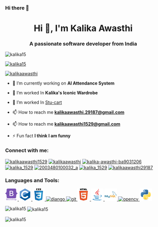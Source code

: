### Hi there 👋

<!--
**kalika15/kalika15** is a ✨ _special_ ✨ repository because its `README.md` (this file) appears on your GitHub profile.

Here are some ideas to get you started:

- 🔭 I’m currently working on ...
- 🌱 I’m currently learning ...
- 👯 I’m looking to collaborate on ...
- 🤔 I’m looking for help with ...
- 💬 Ask me about ...
- 📫 How to reach me: ...
- 😄 Pronouns: ...
- ⚡ Fun fact: ...
-->
<h1 align="center">Hi 👋, I'm Kalika Awasthi</h1>
<h3 align="center">A passionate software developer from India</h3>

<p align="left"> <img src="https://komarev.com/ghpvc/?username=kalika15&label=Profile%20views&color=0e75b6&style=flat" alt="kalika15" /> </p>

<p align="left"> <a href="https://github.com/ryo-ma/github-profile-trophy"><img src="https://github-profile-trophy.vercel.app/?username=kalika15" alt="kalika15" /></a> </p>

<p align="left"> <a href="https://twitter.com/kalikaawasthi" target="blank"><img src="https://img.shields.io/twitter/follow/kalikaawasthi?logo=twitter&style=for-the-badge" alt="kalikaawasthi" /></a> </p>

- 🔭 I’m currently working on **AI Attendance System**

- 👯 I’m worked In **Kalika's Iconic Wardrobe**

- 🤝 I’m worked In [Stu-cart](kalika15/stucart.github.io)

- 📫 How to reach me **kalikaawasthi.29187@gmail.com**

- 📫 How to reach me **kalikaawasthi1529@gmail.com**

- ⚡ Fun fact **I think I am funny**

<h3 align="left">Connect with me:</h3>
<p align="left">
<a href="https://codepen.io/kalikaawasthi1529" target="blank"><img align="center" src="https://raw.githubusercontent.com/rahuldkjain/github-profile-readme-generator/master/src/images/icons/Social/codepen.svg" alt="kalikaawasthi1529" height="30" width="40" /></a>
<a href="https://twitter.com/kalikaawasthi" target="blank"><img align="center" src="https://raw.githubusercontent.com/rahuldkjain/github-profile-readme-generator/master/src/images/icons/Social/twitter.svg" alt="kalikaawasthi" height="30" width="40" /></a>
<a href="https://linkedin.com/in/kalika-awasthi-ba9031206" target="blank"><img align="center" src="https://raw.githubusercontent.com/rahuldkjain/github-profile-readme-generator/master/src/images/icons/Social/linked-in-alt.svg" alt="kalika-awasthi-ba9031206" height="30" width="40" /></a>
<a href="https://www.codechef.com/users/kalika_1529" target="blank"><img align="center" src="https://cdn.jsdelivr.net/npm/simple-icons@3.1.0/icons/codechef.svg" alt="kalika_1529" height="30" width="40" /></a>
<a href="https://www.hackerrank.com/2003480100032_a" target="blank"><img align="center" src="https://raw.githubusercontent.com/rahuldkjain/github-profile-readme-generator/master/src/images/icons/Social/hackerrank.svg" alt="2003480100032_a" height="30" width="40" /></a>
<a href="https://www.leetcode.com/kalika_1529" target="blank"><img align="center" src="https://raw.githubusercontent.com/rahuldkjain/github-profile-readme-generator/master/src/images/icons/Social/leet-code.svg" alt="kalika_1529" height="30" width="40" /></a>
<a href="https://auth.geeksforgeeks.org/user/kalikaawasthi29187" target="blank"><img align="center" src="https://raw.githubusercontent.com/rahuldkjain/github-profile-readme-generator/master/src/images/icons/Social/geeks-for-geeks.svg" alt="kalikaawasthi29187" height="30" width="40" /></a>
</p>

<h3 align="left">Languages and Tools:</h3>
<p align="left"> <a href="https://getbootstrap.com" target="_blank" rel="noreferrer"> <img src="https://raw.githubusercontent.com/devicons/devicon/master/icons/bootstrap/bootstrap-plain-wordmark.svg" alt="bootstrap" width="40" height="40"/> </a> <a href="https://www.cprogramming.com/" target="_blank" rel="noreferrer"> <img src="https://raw.githubusercontent.com/devicons/devicon/master/icons/c/c-original.svg" alt="c" width="40" height="40"/> </a> <a href="https://www.w3schools.com/css/" target="_blank" rel="noreferrer"> <img src="https://raw.githubusercontent.com/devicons/devicon/master/icons/css3/css3-original-wordmark.svg" alt="css3" width="40" height="40"/> </a> <a href="https://www.djangoproject.com/" target="_blank" rel="noreferrer"> <img src="https://cdn.worldvectorlogo.com/logos/django.svg" alt="django" width="40" height="40"/> </a> <a href="https://git-scm.com/" target="_blank" rel="noreferrer"> <img src="https://www.vectorlogo.zone/logos/git-scm/git-scm-icon.svg" alt="git" width="40" height="40"/> </a> <a href="https://www.w3.org/html/" target="_blank" rel="noreferrer"> <img src="https://raw.githubusercontent.com/devicons/devicon/master/icons/html5/html5-original-wordmark.svg" alt="html5" width="40" height="40"/> </a> <a href="https://www.java.com" target="_blank" rel="noreferrer"> <img src="https://raw.githubusercontent.com/devicons/devicon/master/icons/java/java-original.svg" alt="java" width="40" height="40"/> </a> <a href="https://www.mysql.com/" target="_blank" rel="noreferrer"> <img src="https://raw.githubusercontent.com/devicons/devicon/master/icons/mysql/mysql-original-wordmark.svg" alt="mysql" width="40" height="40"/> </a> <a href="https://opencv.org/" target="_blank" rel="noreferrer"> <img src="https://www.vectorlogo.zone/logos/opencv/opencv-icon.svg" alt="opencv" width="40" height="40"/> </a> <a href="https://www.python.org" target="_blank" rel="noreferrer"> <img src="https://raw.githubusercontent.com/devicons/devicon/master/icons/python/python-original.svg" alt="python" width="40" height="40"/> </a> </p>

<p><img align="left" src="https://github-readme-stats.vercel.app/api/top-langs?username=kalika15&show_icons=true&locale=en&layout=compact" alt="kalika15" /></p>

<p>&nbsp;<img align="center" src="https://github-readme-stats.vercel.app/api?username=kalika15&show_icons=true&locale=en" alt="kalika15" /></p>

<p><img align="center" src="https://github-readme-streak-stats.herokuapp.com/?user=kalika15&" alt="kalika15" /></p>
